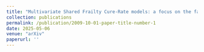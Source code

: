 ```yaml
---
title: "Multivariate Shared Frailty Cure-Rate models: a focus on the family history of breast cancer"
collection: publications
permalink: /publication/2009-10-01-paper-title-number-1
date: 2025-05-06
venue: "arXiv"
paperurl: ''
---
```

